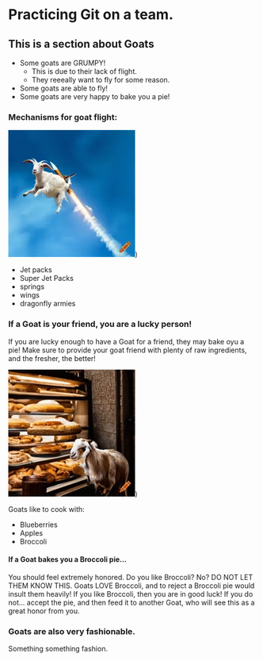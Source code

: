 # Practicing Git on a team.

## This is a section about Goats

- Some goats are GRUMPY!
    - This is due to their lack of flight.
    - They reeeally want to fly for some reason.
- Some goats are able to fly!
- Some goats are very happy to bake you a pie!


### Mechanisms for goat flight:

![A Goat, soaring high in the sky, weiring a Jetpack](./images/goat_with_a_jetpack.webp))

- Jet packs
- Super Jet Packs
- springs
- wings
- dragonfly armies


### If a Goat is your friend, you are a lucky person!

If you are lucky enough to have a Goat for a friend, they may bake oyu a pie! Make sure to provide your goat friend with plenty of raw ingredients, and the fresher, the better!

![A Goat running a local Bakery](./images/goat_run_bakery.webp))

Goats like to cook with:

- Blueberries
- Apples
- Broccoli


#### If a Goat bakes you a Broccoli pie...

You should feel extremely honored. Do you like Broccoli? No? DO NOT LET THEM KNOW THIS. Goats LOVE Broccoli, and to reject a Broccoli pie would insult them heavily! If you like Broccoli, then you are in good luck! If you do not... accept the pie, and then feed it to another Goat, who will see this as a great honor from you.


### Goats are also very fashionable.

Something something fashion.
